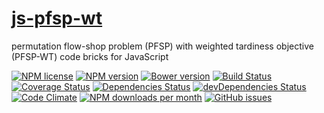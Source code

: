 [js-pfsp-wt](http://aureooms.github.io/js-pfsp-wt)
==

permutation flow-shop problem (PFSP) with weighted tardiness objective (PFSP-WT) code bricks for JavaScript

[![NPM license](http://img.shields.io/npm/l/aureooms-js-pfsp-wt.svg?style=flat)](https://raw.githubusercontent.com/aureooms/js-pfsp-wt/master/LICENSE)
[![NPM version](http://img.shields.io/npm/v/aureooms-js-pfsp-wt.svg?style=flat)](https://www.npmjs.org/package/aureooms-js-pfsp-wt)
[![Bower version](http://img.shields.io/bower/v/aureooms-js-pfsp-wt.svg?style=flat)](http://bower.io/search/?q=aureooms-js-pfsp-wt)
[![Build Status](http://img.shields.io/travis/aureooms/js-pfsp-wt.svg?style=flat)](https://travis-ci.org/aureooms/js-pfsp-wt)
[![Coverage Status](http://img.shields.io/coveralls/aureooms/js-pfsp-wt.svg?style=flat)](https://coveralls.io/r/aureooms/js-pfsp-wt)
[![Dependencies Status](http://img.shields.io/david/aureooms/js-pfsp-wt.svg?style=flat)](https://david-dm.org/aureooms/js-pfsp-wt#info=dependencies)
[![devDependencies Status](http://img.shields.io/david/dev/aureooms/js-pfsp-wt.svg?style=flat)](https://david-dm.org/aureooms/js-pfsp-wt#info=devDependencies)
[![Code Climate](http://img.shields.io/codeclimate/github/aureooms/js-pfsp-wt.svg?style=flat)](https://codeclimate.com/github/aureooms/js-pfsp-wt)
[![NPM downloads per month](http://img.shields.io/npm/dm/aureooms-js-pfsp-wt.svg?style=flat)](https://www.npmjs.org/package/aureooms-js-pfsp-wt)
[![GitHub issues](http://img.shields.io/github/issues/aureooms/js-pfsp-wt.svg?style=flat)](https://github.com/aureooms/js-pfsp-wt/issues)
